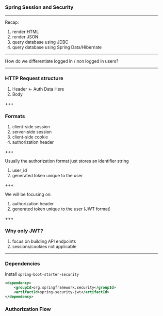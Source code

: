 ### Spring Session and Security

---

Recap:

1. render HTML
2. render JSON
3. query database using JDBC
4. query database using Spring Data/Hibernate

---

How do we differentiate logged in / non logged in users?

---

### HTTP Request structure

1. Header <- Auth Data Here
2. Body

+++

### Formats

1. client-side session
2. server-side session
3. client-side cookie
4. authorization header

+++

Usually the authorization format just stores an identifier string

1. user_id
2. generated token unique to the user

+++

We will be focusing on:

1. authorization header
2. generated token unique to the user (JWT format)

+++

### Why only JWT?

1. focus on building API endpoints
2. sessions/cookies not applicable

---

### Dependencies

Install `spring-boot-starter-security`

```xml
<dependency>
    <groupId>org.springframework.security</groupId>
    <artifactId>spring-security-jwt</artifactId>
</dependency>
```

### Authorization Flow

```mermaid
```